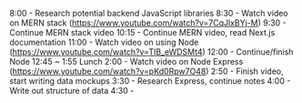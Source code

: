 8:00 - Research potential backend JavaScript libraries
8:30 - Watch video on MERN stack (https://www.youtube.com/watch?v=7CqJlxBYj-M)
9:30 - Continue MERN stack video
10:15 - Continue MERN video, read Next.js documentation
11:00 - Watch video on using Node (https://www.youtube.com/watch?v=TlB_eWDSMt4)
12:00 - Continue/finish Node
12:45 ~ 1:55 Lunch
2:00 - Watch video on Node Express (https://www.youtube.com/watch?v=pKd0Rpw7O48)
2:50 - Finish video, start writing data mockups
3:30 - Research Express, continue notes
4:00 - Write out structure of data
4:30 - 
